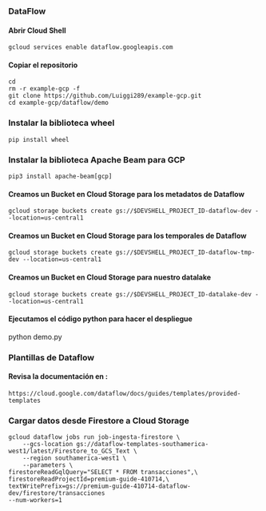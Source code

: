 
### DataFlow


#### Abrir Cloud Shell

```
gcloud services enable dataflow.googleapis.com
```


#### Copiar el repositorio 
```
cd
rm -r example-gcp -f
git clone https://github.com/Luiggi289/example-gcp.git  
cd example-gcp/dataflow/demo
```

### Instalar la biblioteca wheel
```
pip install wheel
```
### Instalar la biblioteca Apache Beam para GCP

```
pip3 install apache-beam[gcp]
```

#### Creamos un Bucket en Cloud Storage para los metadatos de Dataflow
```
gcloud storage buckets create gs://$DEVSHELL_PROJECT_ID-dataflow-dev --location=us-central1
```


#### Creamos un Bucket en Cloud Storage para los temporales de Dataflow
```
gcloud storage buckets create gs://$DEVSHELL_PROJECT_ID-dataflow-tmp-dev --location=us-central1
```

#### Creamos un Bucket en Cloud Storage para nuestro datalake
```
gcloud storage buckets create gs://$DEVSHELL_PROJECT_ID-datalake-dev --location=us-central1
```


#### Ejecutamos el código python para hacer el despliegue 


python demo.py


### Plantillas de Dataflow 

#### Revisa la documentación en : 
```
https://cloud.google.com/dataflow/docs/guides/templates/provided-templates
```


### Cargar datos desde Firestore a Cloud Storage

```
gcloud dataflow jobs run job-ingesta-firestore \
    --gcs-location gs://dataflow-templates-southamerica-west1/latest/Firestore_to_GCS_Text \
    --region southamerica-west1 \
    --parameters \
firestoreReadGqlQuery="SELECT * FROM transacciones",\
firestoreReadProjectId=premium-guide-410714,\
textWritePrefix=gs://premium-guide-410714-dataflow-dev/firestore/transacciones
--num-workers=1
```